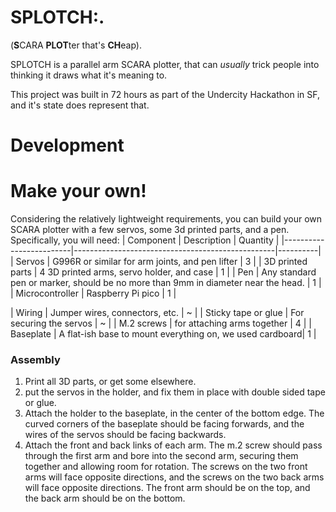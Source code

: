 # SPLOTCH:.
(**S**CARA **PLOT**ter that's **CH**eap).

SPLOTCH is a parallel arm SCARA plotter, that can *usually* trick people into thinking it draws what it's meaning to.

This project was built in 72 hours as part of the Undercity Hackathon in SF, and it's state does represent that.

# Development



# Make your own!
Considering the relatively lightweight requirements, you can build your own SCARA plotter with a few servos, some 3d printed parts, and a pen. Specifically, you will need:
| Component               | Description                                      | Quantity |
|-------------------------|--------------------------------------------------|----------|
| Servos                  | G996R or similar for arm joints, and pen lifter             | 3       |
| 3D printed parts        | 4 3D printed arms, servo holder, and case                              | 1        |
| Pen                     | Any standard pen or marker, should be no more than 9mm in diameter near the head.                        | 1        |
| Microcontroller         | Raspberry Pi pico                | 1        |

| Wiring                  | Jumper wires, connectors, etc.                   | ~ |
| Sticky tape or glue | For securing the servos | ~ |
| M.2 screws | for attaching arms together | 4 |
| Baseplate | A flat-ish base to mount everything on, we used cardboard| 1 |

### Assembly
1. Print all 3D parts, or get some elsewhere.
2. put the servos in the holder, and fix them in place with double sided tape or glue.
3. Attach the holder to the baseplate, in the center of the bottom edge. The curved corners of the baseplate should be facing forwards, and the wires of the servos should be facing backwards.
4. Attach the front and back links of each arm. The m.2 screw should pass through the first arm and bore into the second arm, securing them together and allowing room for rotation. The screws on the two front arms will face opposite directions, and the screws on the two back arms will face opposite directions.
The front arm should be on the top, and the back arm should be on the bottom.
